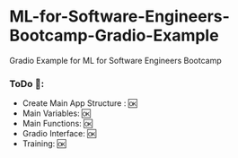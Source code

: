 # ML-for-Software-Engineers-Bootcamp-Gradio-Example
Gradio Example for ML for Software Engineers Bootcamp

### ToDo 📖:
  * Create Main App Structure : 🆗
  * Main Variables: 🆗
  * Main Functions: 🆗
  * Gradio Interface: 🆗
  * Training: 🆗
